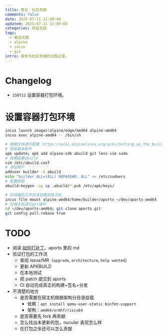 ```yaml
---
title: 笔记｜社区贡献
comments: false
date: 2025-07-11 21:09:04
updated: 2025-07-11 21:09:04
categories: 经验总结
tags:
  - 最佳实践
  - alpine
  - incus
  - git
intro: 我参与社区贡献的过程记录。
---
```

# Changelog
- `250711` 设置容器打包环境。
# 设置容器打包环境
```bash
incus launch images:alpine/edge/amd64 alpine-amd64
incus exec alpine-amd64 -- /bin/sh

# 根据文档进行配置：https://wiki.alpinelinux.org/wiki/Setting_up_the_build_environment_on_HDD
# 安装基本软件
apk update; apk add alpine-sdk abuild git less vim sudo 
# 按需配置abuild
vim /etc/abuild.conf
# 添加用户
adduser builder -G abuild
echo "builder ALL=(ALL) NOPASSWD: ALL" >> /etc/sudoers
# 配置密钥
abuild-keygen -a; cp .abuild/*.pub /etc/apk/keys/

# 将容器的工作目录挂载到宿主机
incus file mount alpine-amd64/home/builder/aports ~/dev/aports-amd64
# 在宿主机进行git操作
cd ~/dev/aports-amd64; git clone aports.git
git config pull.rebase true
```
# TODO
- 阅读 [如何打补丁](https://wiki.alpinelinux.org/wiki/Creating_patches)、aports 里的 md
- 验证打包的工作流
	- 查阅 issue/MR（`upgrade`, `architecture`, `help wanted`）
	- 更新 APKBUILD
	- 在本地测试
	- 把 patch 提交到 aports
	- CI 自动完成真正的构建+签名+分发
- 不清楚的地方
	- 是否需要在宿主机根据架构分目录挂载
		- 依赖：`apt install qemu-user-static binfmt-support`
		- 架构：`amd64/armhf/riscv64`
	- 是否需要先 fork 再贡献
	- 怎么找出未更新的包，nucular 表现怎么样
	- 在打包之余还可以怎么贡献